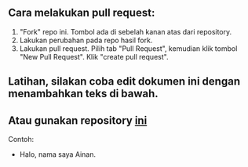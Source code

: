 ## Cara melakukan pull request:

1. "Fork" repo ini. Tombol ada di sebelah kanan atas dari repository.
2. Lakukan perubahan pada repo hasil fork.
3. Lakukan pull request. Pilih tab "Pull Request", kemudian klik tombol "New Pull Request". Klik "create pull request".

## Latihan, silakan coba edit dokumen ini dengan menambahkan teks di bawah.

## Atau gunakan repository [ini](https://github.com/ainandoo/sandbox)

Contoh:

- Halo, nama saya Ainan.

